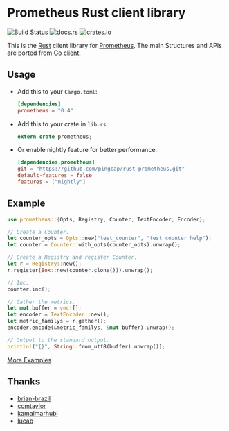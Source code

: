 # Prometheus Rust client library

[![Build Status](https://travis-ci.org/pingcap/rust-prometheus.svg?branch=master)](https://travis-ci.org/pingcap/rust-prometheus)
[![docs.rs](https://docs.rs/prometheus/badge.svg)](https://docs.rs/prometheus)
[![crates.io](http://meritbadge.herokuapp.com/prometheus)](https://crates.io/crates/prometheus)

This is the [Rust](https://www.rust-lang.org) client library for [Prometheus](http://prometheus.io).
The main Structures and APIs are ported from [Go client](https://github.com/prometheus/client_golang).

## Usage

+ Add this to your `Cargo.toml`:

    ```toml
    [dependencies]
    prometheus = "0.4"
    ```

+ Add this to your crate in `lib.rs`:

    ```rust
    extern crate prometheus;
    ```

+ Or enable nightly feature for better performance.

    ```toml
    [dependencies.prometheus]
    git = "https://github.com/pingcap/rust-prometheus.git"
    default-features = false
    features = ["nightly"]
    ```

## Example

```rust
use prometheus::{Opts, Registry, Counter, TextEncoder, Encoder};

// Create a Counter.
let counter_opts = Opts::new("test_counter", "test counter help");
let counter = Counter::with_opts(counter_opts).unwrap();

// Create a Registry and register Counter.
let r = Registry::new();
r.register(Box::new(counter.clone())).unwrap();

// Inc.
counter.inc();

// Gather the metrics.
let mut buffer = vec![];
let encoder = TextEncoder::new();
let metric_familys = r.gather();
encoder.encode(&metric_familys, &mut buffer).unwrap();

// Output to the standard output.
println!("{}", String::from_utf8(buffer).unwrap());
```

[More Examples](./examples)

## Thanks

+ [brian-brazil](https://github.com/brian-brazil)
+ [ccmtaylor](https://github.com/ccmtaylor)
+ [kamalmarhubi](https://github.com/kamalmarhubi)
+ [lucab](https://github.com/lucab)
